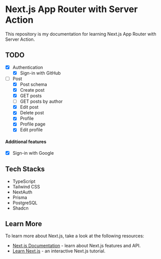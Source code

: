 # Next.js App Router with Server Action

This repository is my documentation for learning Next.js App Router with Server Action.

## TODO

- [x] Authentication
  - [x] Sign-in with GitHub
- [ ] Post
  - [x] Post schema
  - [x] Create post
  - [x] GET posts
  - [ ] GET posts by author
  - [x] Edit post
  - [x] Delete post
  - [x] Profile
  - [x] Profile page
  - [x] Edit profile

#### Additional features

- [x] Sign-in with Google

## Tech Stacks

- TypeScript
- Tailwind CSS
- NextAuth
- Prisma
- PostgreSQL
- Shadcn

## Learn More

To learn more about Next.js, take a look at the following resources:

- [Next.js Documentation](https://nextjs.org/docs) - learn about Next.js features and API.
- [Learn Next.js](https://nextjs.org/learn) - an interactive Next.js tutorial.
